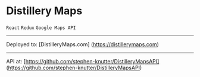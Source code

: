 # Distillery Maps
`React` `Redux` `Google Maps API`  
***
Deployed to: [DistilleryMaps.com] (https://distillerymaps.com)
***
API at: [https://github.com/stephen-knutter/DistilleryMapsAPI] (https://github.com/stephen-knutter/DistilleryMapsAPI)  
